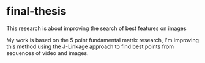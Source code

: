 # final-thesis

This research is about improving the search of best features on images

My work is based on the 5 point fundamental matrix research, I'm improving this method using the J-Linkage approach to find best points from sequences of video and images.
